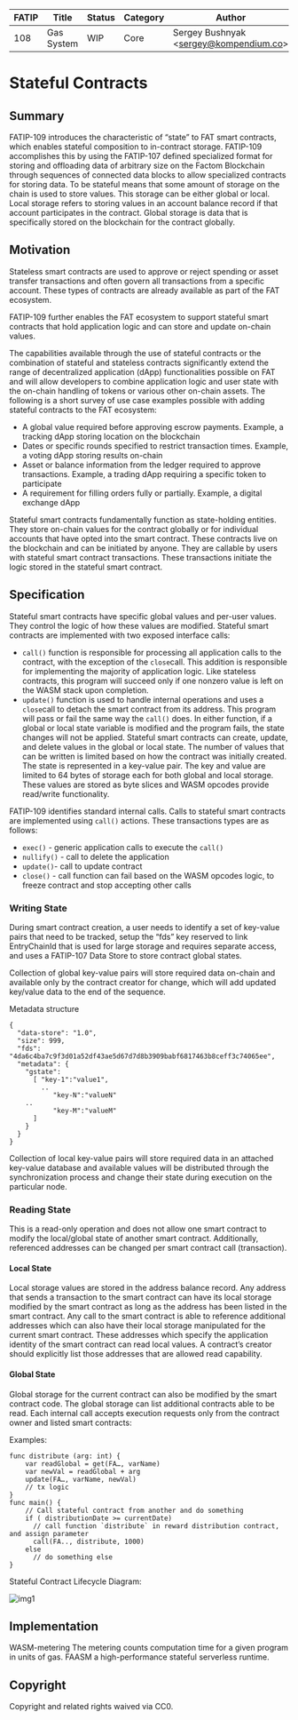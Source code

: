 | FATIP | Title                      | Status   | Category | Author                                     | Created    |
| ----- | -------------------------- | -------- | -------- | ------------------------------------------ | ---------- |
| 108   | Gas System                 | WIP      | Core     | Sergey Bushnyak \<sergey@kompendium.co\>   | 2020-02-02 |

# Stateful Contracts

## Summary
FATIP-109 introduces the characteristic of “state” to FAT smart contracts, which enables stateful composition to in-contract storage. FATIP-109 accomplishes this by using the FATIP-107 defined specialized format for storing and offloading data of arbitrary size on the Factom Blockchain through sequences of connected data blocks to allow specialized contracts for storing data. To be stateful means that some amount of storage on the chain is used to store values. This storage can be either global or local. Local storage refers to storing values in an account balance record if that account participates in the contract. Global storage is data that is specifically stored on the blockchain for the contract globally.

## Motivation

Stateless smart contracts are used to approve or reject spending or asset transfer transactions and often govern all transactions from a specific account. These types of contracts are already available as part of the FAT ecosystem.

FATIP-109 further enables the FAT ecosystem to support stateful smart contracts that hold application logic and can store and update on-chain values.

The capabilities available through the use of stateful contracts or the combination of stateful and stateless contracts significantly extend the range of decentralized application (dApp) functionalities possible on FAT and will allow developers to combine application logic and user state with the on-chain handling of tokens or various other on-chain assets. The following is a short survey of use case examples possible with adding stateful contracts to the FAT ecosystem:

- A global value required before approving escrow payments. Example, a tracking dApp storing location on the blockchain
- Dates or specific rounds specified to restrict transaction times. Example, a voting dApp storing results on-chain
- Asset or balance information from the ledger required to approve transactions. Example, a trading dApp requiring a specific token to participate
- A requirement for filling orders fully or partially. Example, a digital exchange dApp

Stateful smart contracts fundamentally function as state-holding entities. They store on-chain values for the contract globally or for individual accounts that have opted into the smart contract.
These contracts live on the blockchain and can be initiated by anyone. They are callable by users with stateful smart contract transactions. These transactions initiate the logic stored in the stateful smart contract.

## Specification

Stateful smart contracts have specific global values and per-user values. They control the logic of how these values are modified.
Stateful smart contracts are implemented with two exposed interface calls:
- `call()` function is responsible for processing all application calls to the contract, with the exception of the `close`call. This addition is responsible for implementing the majority of application logic. Like stateless contracts, this program will succeed only if one nonzero value is left on the WASM stack upon completion.
- `update()` function is used to handle internal operations and uses a `close`call to detach the smart contract from its address. This program will pass or fail the same way the `call()` does. In either function, if a global or local state variable is modified and the program fails, the state changes will not be applied.
Stateful smart contracts can create, update, and delete values in the global or local state. The number of values that can be written is limited based on how the contract was initially created. The state is represented in a key-value pair. The key and value are limited to 64 bytes of storage each for both global and local storage. These values are stored as byte slices and WASM opcodes provide read/write functionality.

FATIP-109 identifies standard internal calls. Calls to stateful smart contracts are implemented using `call()` actions. These transactions types are as follows:
- `exec()` - generic application calls to execute the `call()`
- `nullify()` - call to delete the application
- `update()`- call to update contract
- `close()` - call function can fail based on the WASM opcodes logic, to freeze contract and stop accepting other calls

### Writing State

During smart contract creation, a user needs to identify a set of key-value pairs that need to be tracked, setup the “fds” key reserved to link EntryChainId that is used for large storage and requires separate access, and uses a FATIP-107 Data Store to store contract global states.

Collection of global key-value pairs will store required data on-chain and available only by the contract creator for change, which will add updated key/value data to the end of the sequence.

Metadata structure

```
{
  "data-store": "1.0",
  "size": 999,
  "fds": "4da6c4ba7c9f3d01a52df43ae5d67d7d8b3909babf6817463b8ceff3c74065ee",
  "metadata": {
    "gstate":
      [ "key-1":"value1",
        ..
	       "key-N":"valueN"
   	..
	       "key-M":"valueM"
      ]
    }
  }
}
```
Collection of local key-value pairs will store required data in an attached key-value database and available values will be distributed through the synchronization process and change their state during execution on the particular node.

### Reading State

This is a read-only operation and does not allow one smart contract to modify the local/global state of another smart contract. Additionally, referenced addresses can be changed per smart contract call (transaction).

#### Local State
Local storage values are stored in the address balance record. Any address that sends a transaction to the smart contract can have its local storage modified by the smart contract as long as the address has been listed in the smart contract.
Any call to the smart contract is able to reference additional addresses which can also have their local storage manipulated for the current smart contract. These addresses which specify the application identity of the smart contract can read local values. A contract’s creator should explicitly list those addresses that are allowed read capability.

#### Global State
Global storage for the current contract can also be modified by the smart contract code. The global storage can list additional contracts able to be read.
Each internal call accepts execution requests only from the contract owner and listed smart contracts:

Examples:

```
func distribute (arg: int) {
    var readGlobal = get(FA…, varName)
    var newVal = readGlobal + arg
	update(FA…, varName, newVal)
    // tx logic
}
func main() {
    // Call stateful contract from another and do something
    if ( distributionDate >= currentDate)
	  // call function `distribute` in reward distribution contract, and assign parameter
	  call(FA.., distribute, 1000)
    else
      // do something else
}
```

Stateful Contract Lifecycle Diagram:

![img1](/assets/109_1.png)

## Implementation
WASM-metering The metering counts computation time for a given program in units of gas.
FAASM a high-performance stateful serverless runtime.

## Copyright
Copyright and related rights waived via CC0.
